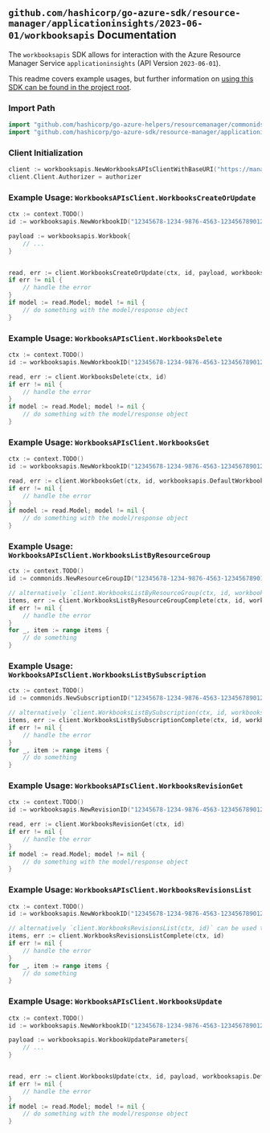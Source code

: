 
## `github.com/hashicorp/go-azure-sdk/resource-manager/applicationinsights/2023-06-01/workbooksapis` Documentation

The `workbooksapis` SDK allows for interaction with the Azure Resource Manager Service `applicationinsights` (API Version `2023-06-01`).

This readme covers example usages, but further information on [using this SDK can be found in the project root](https://github.com/hashicorp/go-azure-sdk/tree/main/docs).

### Import Path

```go
import "github.com/hashicorp/go-azure-helpers/resourcemanager/commonids"
import "github.com/hashicorp/go-azure-sdk/resource-manager/applicationinsights/2023-06-01/workbooksapis"
```


### Client Initialization

```go
client := workbooksapis.NewWorkbooksAPIsClientWithBaseURI("https://management.azure.com")
client.Client.Authorizer = authorizer
```


### Example Usage: `WorkbooksAPIsClient.WorkbooksCreateOrUpdate`

```go
ctx := context.TODO()
id := workbooksapis.NewWorkbookID("12345678-1234-9876-4563-123456789012", "example-resource-group", "workbookValue")

payload := workbooksapis.Workbook{
	// ...
}


read, err := client.WorkbooksCreateOrUpdate(ctx, id, payload, workbooksapis.DefaultWorkbooksCreateOrUpdateOperationOptions())
if err != nil {
	// handle the error
}
if model := read.Model; model != nil {
	// do something with the model/response object
}
```


### Example Usage: `WorkbooksAPIsClient.WorkbooksDelete`

```go
ctx := context.TODO()
id := workbooksapis.NewWorkbookID("12345678-1234-9876-4563-123456789012", "example-resource-group", "workbookValue")

read, err := client.WorkbooksDelete(ctx, id)
if err != nil {
	// handle the error
}
if model := read.Model; model != nil {
	// do something with the model/response object
}
```


### Example Usage: `WorkbooksAPIsClient.WorkbooksGet`

```go
ctx := context.TODO()
id := workbooksapis.NewWorkbookID("12345678-1234-9876-4563-123456789012", "example-resource-group", "workbookValue")

read, err := client.WorkbooksGet(ctx, id, workbooksapis.DefaultWorkbooksGetOperationOptions())
if err != nil {
	// handle the error
}
if model := read.Model; model != nil {
	// do something with the model/response object
}
```


### Example Usage: `WorkbooksAPIsClient.WorkbooksListByResourceGroup`

```go
ctx := context.TODO()
id := commonids.NewResourceGroupID("12345678-1234-9876-4563-123456789012", "example-resource-group")

// alternatively `client.WorkbooksListByResourceGroup(ctx, id, workbooksapis.DefaultWorkbooksListByResourceGroupOperationOptions())` can be used to do batched pagination
items, err := client.WorkbooksListByResourceGroupComplete(ctx, id, workbooksapis.DefaultWorkbooksListByResourceGroupOperationOptions())
if err != nil {
	// handle the error
}
for _, item := range items {
	// do something
}
```


### Example Usage: `WorkbooksAPIsClient.WorkbooksListBySubscription`

```go
ctx := context.TODO()
id := commonids.NewSubscriptionID("12345678-1234-9876-4563-123456789012")

// alternatively `client.WorkbooksListBySubscription(ctx, id, workbooksapis.DefaultWorkbooksListBySubscriptionOperationOptions())` can be used to do batched pagination
items, err := client.WorkbooksListBySubscriptionComplete(ctx, id, workbooksapis.DefaultWorkbooksListBySubscriptionOperationOptions())
if err != nil {
	// handle the error
}
for _, item := range items {
	// do something
}
```


### Example Usage: `WorkbooksAPIsClient.WorkbooksRevisionGet`

```go
ctx := context.TODO()
id := workbooksapis.NewRevisionID("12345678-1234-9876-4563-123456789012", "example-resource-group", "workbookValue", "revisionIdValue")

read, err := client.WorkbooksRevisionGet(ctx, id)
if err != nil {
	// handle the error
}
if model := read.Model; model != nil {
	// do something with the model/response object
}
```


### Example Usage: `WorkbooksAPIsClient.WorkbooksRevisionsList`

```go
ctx := context.TODO()
id := workbooksapis.NewWorkbookID("12345678-1234-9876-4563-123456789012", "example-resource-group", "workbookValue")

// alternatively `client.WorkbooksRevisionsList(ctx, id)` can be used to do batched pagination
items, err := client.WorkbooksRevisionsListComplete(ctx, id)
if err != nil {
	// handle the error
}
for _, item := range items {
	// do something
}
```


### Example Usage: `WorkbooksAPIsClient.WorkbooksUpdate`

```go
ctx := context.TODO()
id := workbooksapis.NewWorkbookID("12345678-1234-9876-4563-123456789012", "example-resource-group", "workbookValue")

payload := workbooksapis.WorkbookUpdateParameters{
	// ...
}


read, err := client.WorkbooksUpdate(ctx, id, payload, workbooksapis.DefaultWorkbooksUpdateOperationOptions())
if err != nil {
	// handle the error
}
if model := read.Model; model != nil {
	// do something with the model/response object
}
```

